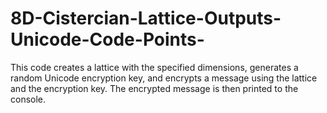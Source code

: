 # 8D-Cistercian-Lattice-Outputs-Unicode-Code-Points-
This code creates a lattice with the specified dimensions, generates a random Unicode encryption key, and encrypts a message using the lattice and the encryption key. The encrypted message is then printed to the console.
